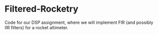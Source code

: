 # Filtered-Rocketry
Code for our DSP assignment, where we will implement FIR (and possibly IIR filters) for a rocket altimeter.
